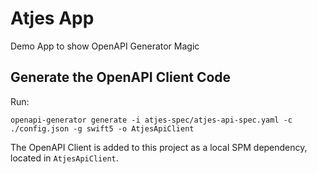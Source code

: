 #  Atjes App

Demo App to show OpenAPI Generator Magic

## Generate the OpenAPI Client Code

Run:

    openapi-generator generate -i atjes-spec/atjes-api-spec.yaml -c ./config.json -g swift5 -o AtjesApiClient

The OpenAPI Client is added to this project as a local SPM dependency, located in `AtjesApiClient`.
